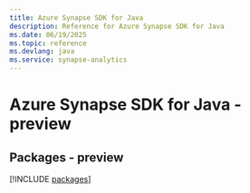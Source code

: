 ```yaml
---
title: Azure Synapse SDK for Java
description: Reference for Azure Synapse SDK for Java
ms.date: 06/19/2025
ms.topic: reference
ms.devlang: java
ms.service: synapse-analytics
---
```

# Azure Synapse SDK for Java - preview
## Packages - preview
[!INCLUDE [packages](synapse-index.md)]